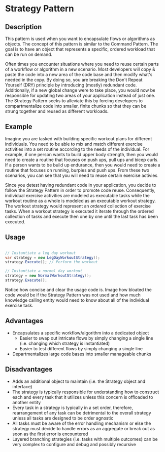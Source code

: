 # Strategy Pattern

## Description

This pattern is used when you want to encapsulate flows or algorithms as objects.  The concept of this pattern is similar to the Command Pattern.  The goal is to have an object that represents a specific, ordered workload that can be run on demand.

Often times you encounter situations where you need to reuse certain parts of a workflow or algorithm in a new scenario.  Most developers will copy & paste the code into a new area of the code base and then modify what's needed in the copy.  By doing so, you are breaking the Don't Repeat Yourself (DRY) principle by introducing (mostly) redundant code.  Additionally, if a new global change were to take place, you would now be responsible for updating two areas of your application instead of just one.  The Strategy Pattern seeks to alleviate this by forcing developers to compartmentalize code into smaller, finite chunks so that they can be strung together and reused as different workloads.

## Example

Imagine you are tasked with building specific workout plans for different individuals.  You need to be able to mix and match different exercise activities into a set routine according to the needs of the individual.  For example, if one person wants to build upper body strength, then you would need to create a routine that focuses on push ups, pull ups and bicep curls.  If a person wants to be build up endurance, then you would need to create a routine that focuses on running, burpies and push ups.  From these two scenarios, you can see that you will need to reuse certain exercise activies.

Since you detest having redundant code in your application, you decide to follow the Strategy Pattern in order to promote code reuse.  Consequently, individual exercise activities are modeled as executable tasks while the workout routine as a whole is modeled as an executable workout strategy.  The workout strategy would represent an _ordered_ collection of exercise tasks.  When a workout strategy is executed it iterate through the ordered collection of tasks and execute then one by one until the last task has been executed.

## Usage

``` csharp

// Instantiate a leg day workout
var strategy = new LegDayWorkoutStrategy();
strategy.Execute(); // Perform the workout

// Instantiate a normal day workout
strategy = new NormalWorkoutStrategy();
strategy.Execute();

```

Notice how concise and clear the usage code is.  Image how bloated the code would be if the Strategy Pattern was not used and how much knowledge calling entity would need to know about all of the individual exercise task.

## Advantages

* Encapsulates a specific workflow/algorithm into a dedicated object
  * Easier to swap out intricate flows by simply changing a single line (i.e. changing which strategy is instantiated)
  * Easier to test different flows by simply changing a single line
* Departmentalizes large code bases into smaller manageable chunks

## Disadvantages

* Adds an additional object to maintain (i.e. the Strategy object and interface)
* The strategy is typically responsible for understanding how to construct each and every task that it utilizes unless this concern is offloaded to another entity
* Every task in a strategy is typically in a set order, therefore, rearrangement of any task can be detrimental to the overall strategy unless all tasks are designed to be order agnostic
* All tasks must be aware of the error handling mechanism or else the strategy must decide to handle errors as an aggregate or break out as soon as the first error is encountered
* Layered branching strategies (i.e. tasks with multiple outcomes) can be very complex to configure and debug and possibly recursive